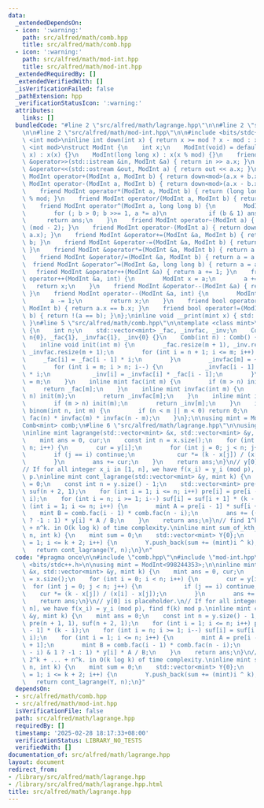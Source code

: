 ```yaml
---
data:
  _extendedDependsOn:
  - icon: ':warning:'
    path: src/alfred/math/comb.hpp
    title: src/alfred/math/comb.hpp
  - icon: ':warning:'
    path: src/alfred/math/mod-int.hpp
    title: src/alfred/math/mod-int.hpp
  _extendedRequiredBy: []
  _extendedVerifiedWith: []
  _isVerificationFailed: false
  _pathExtension: hpp
  _verificationStatusIcon: ':warning:'
  attributes:
    links: []
  bundledCode: "#line 2 \"src/alfred/math/lagrange.hpp\"\n\n#line 2 \"src/alfred/math/comb.hpp\"\
    \n\n#line 2 \"src/alfred/math/mod-int.hpp\"\n\n#include <bits/stdc++.h>\n\ntemplate\
    \ <int mod>\ninline int down(int x) { return x >= mod ? x - mod : x; }\ntemplate\
    \ <int mod>\nstruct ModInt {\n    int x;\n    ModInt(void) = default;\n    ModInt(int\
    \ x) : x(x) {}\n    ModInt(long long x) : x(x % mod) {}\n    friend std::istream\
    \ &operator>>(std::istream &in, ModInt &a) { return in >> a.x; }\n    friend std::ostream\
    \ &operator<<(std::ostream &out, ModInt a) { return out << a.x; }\n    friend\
    \ ModInt operator+(ModInt a, ModInt b) { return down<mod>(a.x + b.x); }\n    friend\
    \ ModInt operator-(ModInt a, ModInt b) { return down<mod>(a.x - b.x + mod); }\n\
    \    friend ModInt operator*(ModInt a, ModInt b) { return (long long)a.x * b.x\
    \ % mod; }\n    friend ModInt operator/(ModInt a, ModInt b) { return a * ~b; }\n\
    \    friend ModInt operator^(ModInt a, long long b) {\n        ModInt ans = 1;\n\
    \        for (; b > 0; b >>= 1, a *= a)\n            if (b & 1) ans *= a;\n  \
    \      return ans;\n    }\n    friend ModInt operator~(ModInt a) { return a ^\
    \ (mod - 2); }\n    friend ModInt operator-(ModInt a) { return down<mod>(mod -\
    \ a.x); }\n    friend ModInt &operator+=(ModInt &a, ModInt b) { return a = a +\
    \ b; }\n    friend ModInt &operator-=(ModInt &a, ModInt b) { return a = a - b;\
    \ }\n    friend ModInt &operator*=(ModInt &a, ModInt b) { return a = a * b; }\n\
    \    friend ModInt &operator/=(ModInt &a, ModInt b) { return a = a / b; }\n  \
    \  friend ModInt &operator^=(ModInt &a, long long b) { return a = a ^ b; }\n \
    \   friend ModInt &operator++(ModInt &a) { return a += 1; }\n    friend ModInt\
    \ operator++(ModInt &a, int) {\n        ModInt x = a;\n        a += 1;\n     \
    \   return x;\n    }\n    friend ModInt &operator--(ModInt &a) { return a -= 1;\
    \ }\n    friend ModInt operator--(ModInt &a, int) {\n        ModInt x = a;\n \
    \       a -= 1;\n        return x;\n    }\n    friend bool operator==(ModInt a,\
    \ ModInt b) { return a.x == b.x; }\n    friend bool operator!=(ModInt a, ModInt\
    \ b) { return !(a == b); }\n};\ninline void __print(mint x) { std::cerr << x;\
    \ }\n#line 5 \"src/alfred/math/comb.hpp\"\n\ntemplate <class mint>\nstruct Comb\
    \ {\n    int n;\n    std::vector<mint> _fac, _invfac, _inv;\n    Comb(void) :\
    \ n{0}, _fac{1}, _invfac{1}, _inv{0} {}\n    Comb(int n) : Comb() { init(n); }\n\
    \    inline void init(int m) {\n        _fac.resize(m + 1), _inv.resize(m + 1),\
    \ _invfac.resize(m + 1);\n        for (int i = n + 1; i <= m; i++) {\n       \
    \     _fac[i] = _fac[i - 1] * i;\n        }\n        _invfac[m] = ~_fac[m];\n\
    \        for (int i = m; i > n; i--) {\n            _invfac[i - 1] = _invfac[i]\
    \ * i;\n            _inv[i] = _invfac[i] * _fac[i - 1];\n        }\n        n\
    \ = m;\n    }\n    inline mint fac(int m) {\n        if (m > n) init(m);\n   \
    \     return _fac[m];\n    }\n    inline mint invfac(int m) {\n        if (m >\
    \ n) init(m);\n        return _invfac[m];\n    }\n    inline mint inv(int m) {\n\
    \        if (m > n) init(m);\n        return _inv[m];\n    }\n    inline mint\
    \ binom(int n, int m) {\n        if (n < m || m < 0) return 0;\n        return\
    \ fac(n) * invfac(m) * invfac(n - m);\n    }\n};\n\nusing mint = ModInt<998244353>;\n\
    Comb<mint> comb;\n#line 6 \"src/alfred/math/lagrange.hpp\"\n\nusing mint = ModInt<998244353>;\n\
    \ninline mint lagrange(std::vector<mint> &x, std::vector<mint> &y, mint k) {\n\
    \    mint ans = 0, cur;\n    const int n = x.size();\n    for (int i = 0; i <\
    \ n; i++) {\n        cur = y[i];\n        for (int j = 0; j < n; j++) {\n    \
    \        if (j == i) continue;\n            cur *= (k - x[j]) / (x[i] - x[j]);\n\
    \        }\n        ans += cur;\n    }\n    return ans;\n}\n// y[0] is placeholder.\n\
    // If for all integer x_i in [1, n], we have f(x_i) = y_i (mod p), find f(k) mod\
    \ p.\ninline mint cont_lagrange(std::vector<mint> &y, mint k) {\n    mint ans\
    \ = 0;\n    const int n = y.size() - 1;\n    std::vector<mint> pre(n + 1, 1),\
    \ suf(n + 2, 1);\n    for (int i = 1; i <= n; i++) pre[i] = pre[i - 1] * (k -\
    \ i);\n    for (int i = n; i >= 1; i--) suf[i] = suf[i + 1] * (k - i);\n    for\
    \ (int i = 1; i <= n; i++) {\n        mint A = pre[i - 1] * suf[i + 1];\n    \
    \    mint B = comb.fac(i - 1) * comb.fac(n - i);\n        ans += ((n - i) & 1\
    \ ? -1 : 1) * y[i] * A / B;\n    }\n    return ans;\n}\n// find 1^k + 2^k + ...\
    \ + n^k. in O(k log k) of time complexity.\ninline mint sum_of_kth_powers(mint\
    \ n, int k) {\n    mint sum = 0;\n    std::vector<mint> Y{0};\n    for (int i\
    \ = 1; i <= k + 2; i++) {\n        Y.push_back(sum += (mint)i ^ k);\n    }\n \
    \   return cont_lagrange(Y, n);\n}\n"
  code: "#pragma once\n\n#include \"comb.hpp\"\n#include \"mod-int.hpp\"\n#include\
    \ <bits/stdc++.h>\n\nusing mint = ModInt<998244353>;\n\ninline mint lagrange(std::vector<mint>\
    \ &x, std::vector<mint> &y, mint k) {\n    mint ans = 0, cur;\n    const int n\
    \ = x.size();\n    for (int i = 0; i < n; i++) {\n        cur = y[i];\n      \
    \  for (int j = 0; j < n; j++) {\n            if (j == i) continue;\n        \
    \    cur *= (k - x[j]) / (x[i] - x[j]);\n        }\n        ans += cur;\n    }\n\
    \    return ans;\n}\n// y[0] is placeholder.\n// If for all integer x_i in [1,\
    \ n], we have f(x_i) = y_i (mod p), find f(k) mod p.\ninline mint cont_lagrange(std::vector<mint>\
    \ &y, mint k) {\n    mint ans = 0;\n    const int n = y.size() - 1;\n    std::vector<mint>\
    \ pre(n + 1, 1), suf(n + 2, 1);\n    for (int i = 1; i <= n; i++) pre[i] = pre[i\
    \ - 1] * (k - i);\n    for (int i = n; i >= 1; i--) suf[i] = suf[i + 1] * (k -\
    \ i);\n    for (int i = 1; i <= n; i++) {\n        mint A = pre[i - 1] * suf[i\
    \ + 1];\n        mint B = comb.fac(i - 1) * comb.fac(n - i);\n        ans += ((n\
    \ - i) & 1 ? -1 : 1) * y[i] * A / B;\n    }\n    return ans;\n}\n// find 1^k +\
    \ 2^k + ... + n^k. in O(k log k) of time complexity.\ninline mint sum_of_kth_powers(mint\
    \ n, int k) {\n    mint sum = 0;\n    std::vector<mint> Y{0};\n    for (int i\
    \ = 1; i <= k + 2; i++) {\n        Y.push_back(sum += (mint)i ^ k);\n    }\n \
    \   return cont_lagrange(Y, n);\n}"
  dependsOn:
  - src/alfred/math/comb.hpp
  - src/alfred/math/mod-int.hpp
  isVerificationFile: false
  path: src/alfred/math/lagrange.hpp
  requiredBy: []
  timestamp: '2025-02-28 18:17:33+08:00'
  verificationStatus: LIBRARY_NO_TESTS
  verifiedWith: []
documentation_of: src/alfred/math/lagrange.hpp
layout: document
redirect_from:
- /library/src/alfred/math/lagrange.hpp
- /library/src/alfred/math/lagrange.hpp.html
title: src/alfred/math/lagrange.hpp
---
```

